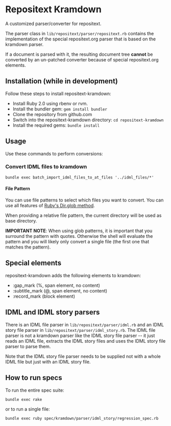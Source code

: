 Repositext Kramdown
===================

A customized parser/converter for repositext.

The parser class in `lib/repositext/parser/repositext.rb` contains the
implementation of the special repositext.org parser that is based on the
kramdown parser.

If a document is parsed with it, the resulting document tree **cannot**
be converted by an un-patched converter because of special
repositext.org elements.

Installation (while in development)
-----------------------------------

Follow these steps to install repositext-kramdown:

* Install Ruby 2.0 using rbenv or rvm.
* Install the bundler gem: `gem install bundler`
* Clone the repository from github.com
* Switch into the repositext-kramdown directory: `cd repositext-kramdown`
* Install the required gems: `bundle install`

Usage
-----

Use these commands to perform conversions:

### Convert IDML files to kramdown

    bundle exec batch_import_idml_files_to_at_files '../idml_files/*'

#### File Pattern

You can use file patterns to select which files you want to convert. You can
use all features of [Ruby's Dir.glob method](http://ruby-doc.org/core-2.0.0/Dir.html#method-c-glob).

When providing a relative file pattern, the current directory will be used as
base directory.

**IMPORTANT NOTE**: When using glob patterns, it is important that you surround
the pattern with quotes. Otherwise the shell will evaluate the pattern and you
will likely only convert a single file (the first one that matches the pattern).

## Special elements

repositext-kramdown adds the following elements to kramdown:

* :gap_mark (%, span element, no content)
* :subtitle_mark (@, span element, no content)
* :record_mark (block element)

## IDML and IDML story parsers

There is an IDML file parser in `lib/repositext/parser/idml.rb` and an
IDML story file parser in `lib/repositext/parser/idml_story.rb`. The
IDML file parser is not a kramdown parser like the IDML story file
parser -- it just reads an IDML file, extracts the IDML story files and
uses the IDML story file parser to parse them.

Note that the IDML story file parser needs to be supplied not with a
whole IDML file but just with an IDML story file.

## How to run specs

To run the entire spec suite:

    bundle exec rake

or to run a single file:

    bundle exec ruby spec/kramdown/parser/idml_story/regression_spec.rb
